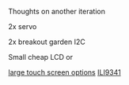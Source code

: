 Thoughts on another iteration

2x servo

2x breakout garden I2C

Small cheap LCD or 

[large touch screen options](http://www.lcdwiki.com/3.2inch_SPI_Module_ILI9341_SKU:MSP3218) [ILI9341](https://github.com/Bodmer/TFT_ILI9341)
